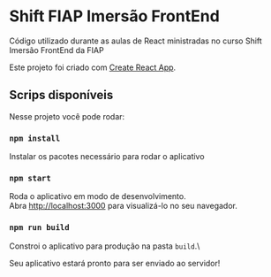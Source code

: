 # Shift FIAP Imersão FrontEnd

Código utilizado durante as aulas de React ministradas no curso Shift Imersão FrontEnd da FIAP

Este projeto foi criado com [Create React App](https://github.com/facebook/create-react-app).

## Scrips disponíveis

Nesse projeto você pode rodar:

### `npm install`

Instalar os pacotes necessário para rodar o aplicativo

### `npm start`

Roda o aplicativo em modo de desenvolvimento.\
Abra [http://localhost:3000](http://localhost:3000) para visualizá-lo no seu navegador.


### `npm run build`

Constroi o aplicativo para produção na pasta `build`.\

Seu aplicativo estará pronto para ser enviado ao servidor!
